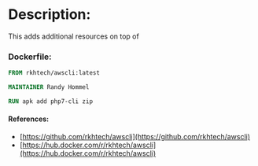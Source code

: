 # Description:

This adds additional resources on top of 

### Dockerfile:
```dockerfile
FROM rkhtech/awscli:latest

MAINTAINER Randy Hommel

RUN apk add php7-cli zip
```

#### References:
* [https://github.com/rkhtech/awscli](https://github.com/rkhtech/awscli)
* [https://hub.docker.com/r/rkhtech/awscli](https://hub.docker.com/r/rkhtech/awscli)
